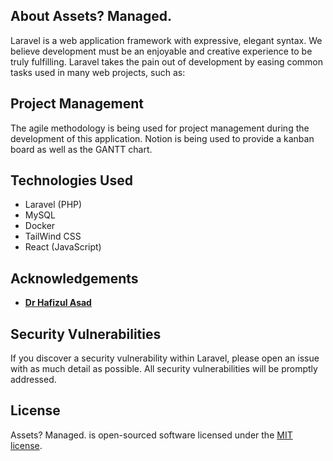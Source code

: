 
## About Assets? Managed.

Laravel is a web application framework with expressive, elegant syntax. We believe development must be an enjoyable and creative experience to be truly fulfilling. Laravel takes the pain out of development by easing common tasks used in many web projects, such as:

## Project Management

The agile methodology is being used for project management during the development of this application. Notion is being used to provide a kanban board as well as the GANTT chart.

## Technologies Used
* Laravel (PHP)
* MySQL
* Docker
* TailWind CSS
* React (JavaScript)

## Acknowledgements

- **[Dr Hafizul Asad](https://www.plymouth.ac.uk/staff/hafizul-asad)**


## Security Vulnerabilities

If you discover a security vulnerability within Laravel, please open an issue with as much detail as possible. All security vulnerabilities will be promptly addressed.

## License

Assets? Managed. is open-sourced software licensed under the [MIT license](https://opensource.org/licenses/MIT).
